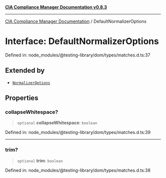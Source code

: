 [**CIA Compliance Manager Documentation v0.8.3**](../README.md)

***

[CIA Compliance Manager Documentation](../globals.md) / DefaultNormalizerOptions

# Interface: DefaultNormalizerOptions

Defined in: node\_modules/@testing-library/dom/types/matches.d.ts:37

## Extended by

- [`NormalizerOptions`](NormalizerOptions.md)

## Properties

### collapseWhitespace?

> `optional` **collapseWhitespace**: `boolean`

Defined in: node\_modules/@testing-library/dom/types/matches.d.ts:39

***

### trim?

> `optional` **trim**: `boolean`

Defined in: node\_modules/@testing-library/dom/types/matches.d.ts:38

